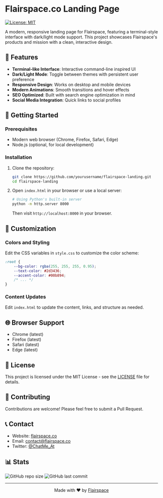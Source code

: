 # Flairspace.co Landing Page

[![License: MIT](https://img.shields.io/badge/License-MIT-yellow.svg)](https://opensource.org/licenses/MIT)

A modern, responsive landing page for Flairspace, featuring a terminal-style interface with dark/light mode support. This project showcases Flairspace's products and mission with a clean, interactive design.

## 🌟 Features

- **Terminal-like Interface**: Interactive command-line inspired UI
- **Dark/Light Mode**: Toggle between themes with persistent user preference
- **Responsive Design**: Works on desktop and mobile devices
- **Modern Animations**: Smooth transitions and hover effects
- **SEO Optimized**: Built with search engine optimization in mind
- **Social Media Integration**: Quick links to social profiles

## 🚀 Getting Started

### Prerequisites

- Modern web browser (Chrome, Firefox, Safari, Edge)
- Node.js (optional, for local development)

### Installation

1. Clone the repository:
   ```bash
   git clone https://github.com/yourusername/flairspace-landing.git
   cd flairspace-landing
   ```

2. Open `index.html` in your browser or use a local server:
   ```bash
   # Using Python's built-in server
   python -m http.server 8000
   ```
   Then visit `http://localhost:8000` in your browser.

## 🎨 Customization

### Colors and Styling

Edit the CSS variables in `style.css` to customize the color scheme:

```css
:root {
    --bg-color: rgba(255, 255, 255, 0.95);
    --text-color: #2d3436;
    --accent-color: #00b894;
    /* ... */
}
```

### Content Updates

Edit `index.html` to update the content, links, and structure as needed.

## 🌐 Browser Support

- Chrome (latest)
- Firefox (latest)
- Safari (latest)
- Edge (latest)

## 📜 License

This project is licensed under the MIT License - see the [LICENSE](LICENSE) file for details.

## 🤝 Contributing

Contributions are welcome! Please feel free to submit a Pull Request.

## 📞 Contact

- Website: [flairspace.co](https://flairspace.co)
- Email: contact@flairspace.co
- Twitter: [@ChatMe_At](https://twitter.com/ChatMe_At)

## 📊 Stats

![GitHub repo size](https://img.shields.io/github/repo-size/yourusername/flairspace-landing)
![GitHub last commit](https://img.shields.io/github/last-commit/yourusername/flairspace-landing)

---

<div align="center">
  Made with ❤️ by <a href="https://flairspace.co">Flairspace</a>
</div>
